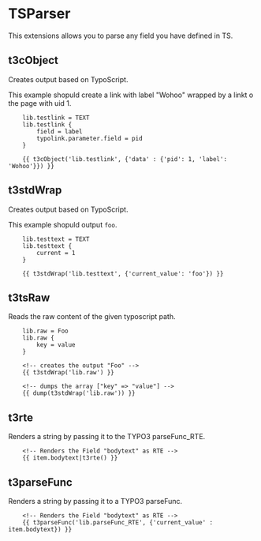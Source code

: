
# TSParser

This extensions allows you to parse any field you have defined in TS.

## t3cObject

Creates output based on TypoScript.

This example shopuld create a link with label "Wohoo" wrapped by a linkt o the page with uid 1.

```
    lib.testlink = TEXT
    lib.testlink {
        field = label
        typolink.parameter.field = pid
    }
```

```twig
    {{ t3cObject('lib.testlink', {'data' : {'pid': 1, 'label': 'Wohoo'}}) }}
```

## t3stdWrap

Creates output based on TypoScript.

This example shopuld output `foo`.

```
    lib.testtext = TEXT
    lib.testtext {
        current = 1
    }
```

```twig
    {{ t3stdWrap('lib.testtext', {'current_value': 'foo'}) }}
```

## t3tsRaw

Reads the raw content of the given typoscript path.

```
    lib.raw = Foo
    lib.raw {
        key = value
    }
```

```twig
    <!-- creates the output "Foo" -->
    {{ t3stdWrap('lib.raw') }}
```

```twig
    <!-- dumps the array ["key" => "value"] -->
    {{ dump(t3stdWrap('lib.raw')) }}
```

## t3rte

Renders a string by passing it to the TYPO3 parseFunc_RTE.

```twig
    <!-- Renders the Field "bodytext" as RTE -->
    {{ item.bodytext|t3rte() }}
```

## t3parseFunc

Renders a string by passing it to a TYPO3 parseFunc.

```twig
    <!-- Renders the Field "bodytext" as RTE -->
    {{ t3parseFunc('lib.parseFunc_RTE', {'current_value' : item.bodytext}) }}
```
